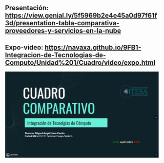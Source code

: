 ## Presentación: https://view.genial.ly/5f5969b2e4e45a0d97f61f3d/presentation-tabla-comparativa-proveedores-y-servicios-en-la-nube
## Expo-video: https://navaxa.github.io/9FB1-Integracion-de-Tecnologias-de-Computo/Unidad%201/Cuadro/video/expo.html
![alt text](video/presentacion.PNG)
